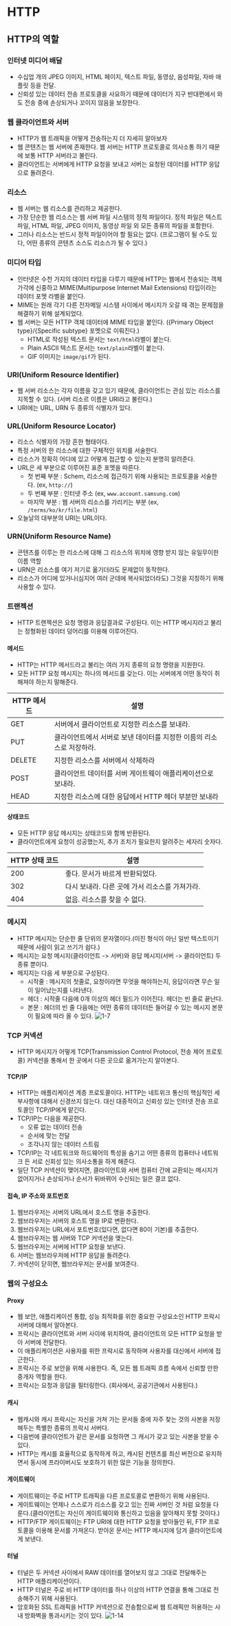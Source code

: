 # HTTP
## HTTP의 역할

### 인터넷 미디어 배달
 - 수십업 개의 JPEG 이미지, HTML 페이지, 텍스트 파일, 동영상, 음성파일, 자바 애플릿 등을 전달.
 - 신뢰성 있는 데이터 전송 프로토클을 사요하기 때문에 데이터가 지구 반대편에서 와도 전송 중에 손상되거나 꼬이지 않음을 보장한다.

### 웹 클라이언트와 서버
 - HTTP가 웹 트래픽을 어떻게 전송하는지 더 자세히 알아보자
 - 웹 콘텐츠는 웹 서버에 존재한다. 웹 서버는 HTTP 프로토콜로 의사소통 하기 때문에 보통 HTTP 서버라고 불린다.
 - 클라이언트는 서버에게 HTTP 요청을 보내고 서버는 요청된 데이터를 HTTP 응답으로 돌려준다.

### 리소스
 - 웹 서버는 웹 리소스를 관리하고 제공한다.
 - 가장 단순한 웹 리소스는 웹 서버 파일 시스템의 정적 파일이다. 정적 파일은 텍스트 파일, HTML 파일, JPEG 이미지, 동영상 파일 외 모든 종류의 파일을 포함한다.
 - 그러나 리소스는 반드시 정적 파일이어야 할 필요는 없다. (프로그램이 될 수도 있다, 어떤 종류의 콘텐츠 소스도 리소스가 될 수 있다.)

### 미디어 타입
 - 인터넷은 수천 가지의 데이터 타입을 다루기 때문에 HTTP는 웹에서 전송되는 객체 가각에 신중하고 MIME(Multipurpose Internet Mail Extensions) 타입이라는 데이터 포멧 라벨을 붙인다.
 - MIME는 원래 각기 다른 전자메일 시스템 사이에서 메시지가 오갈 때 겪는 문제점을 해결하기 위해 설계되었다. 
 - 웹 서버는 모든 HTTP 객체 데이터에 MIME 타입을 붙인다. ({Primary Object type}/{Specific subtype} 포멧으로 이뤄진다.)
    - HTML로 작성된 텍스트 문서는 `text/html`라벨이 붙는다.
    - Plain ASCII 텍스트 문서는 `text/plain`라벨이 붙는다.
    - GIF 이미지는 `image/gif`가 된다.

### URI(Uniform Resource Identifier)
 - 웹 서버 리소스는 각자 이름을 갖고 있기 때문에, 클라이언트는 관심 있는 리소스를 지목할 수 있다. (서버 리소르 이름은 URI라고 불린다.)
 - URI에는 URL, URN 두 종류의 식별자가 있다.

### URL(Uniform Resource Locator)
 - 리소스 식별자의 가장 흔한 형태이다.
 - 특정 서버의 한 리소스에 대한 구체적인 위치를 서술한다.
 - 리소스가 정확히 어디에 있고 어떻게 접근할 수 있는지 분명히 알려준다.
 - URL은 세 부분으로 이루어진 표준 포멧을 따른다.
    - 첫 번째 부분 : Schem, 리소스에 접근하기 위해 사용되는 프로토콜을 서술한다. (ex, `http://`)
    - 두 번째 부분 : 인터넷 주소 (ex, `www.account.samsung.com`)
    - 마지막 부분 : 웹 서버의 리소스를 가리키는 부분 (ex, `/terms/ko/kr/file.html`)
 - 오늘날의 대부분의 URI는 URL이다.

### URN(Uniform Resource Name)
 - 콘텐츠를 이루는 한 리소스에 대해 그 리소스의 위치에 영향 받지 않는 유일무이한 이름 역할
 - URN은 리소스를 여기 저기로 옮기더라도 문제없이 동작한다.
 - 리소스가 어디에 있거나(심지어 여러 군데에 복사되었더라도) 그것을 지칭하기 위해 사용할 수 있다.

### 트랜젝션
 - HTTP 트랜젝션은 요청 명령과 응답결과로 구성된다. 이는 HTTP 메시지라고 불리는 정형화된 데이터 덩어리를 이용해 이루어진다.

#### 메서드
 - HTTP는 HTTP 메서드라고 불리는 여러 가지 종류의 요청 명령을 지원한다.
 - 모든 HTTP 요청 메시지는 하나의 메서드를 갖는다. 이는 서버에게 어떤 동작이 취해져야 하는지 말해준다.

|HTTP 메서드|설명|
|------|---|
|GET|서버에서 클라이언트로 지정한 리소스를 보내라.|
|PUT|클라이언트에서 서버로 보낸 데이터를 지정한 이름의 리소스로 저장하라.|
|DELETE|지정한 리소스를 서버에서 삭제하라|
|POST|클라이언트 데이터를 서버 게이트웨이 애플리케이션으로 보내라.|
|HEAD|지정한 리소스에 대한 응답에서 HTTP 헤더 부분만 보내라|

#### 상태코드
 - 모든 HTTP 응답 메시지는 상태코드와 함께 반환된다.
 - 클라이언트에게 요청이 성공했는지, 추가 조치가 필요한지 알려주는 세자리 숫자다.

|HTTP 상태 코드|설명|
|------|---|
|200|좋다. 문서가 바르게 반환되었다.|
|302|다시 보내라. 다른 곳에 가서 리소스를 가져가라.|
|404|없음. 리소스를 찾을 수 없다.|

### 메시지
 - HTTP 메시지는 단순한 줄 단위의 문자열이다.(이진 형식이 아닌 일반 텍스트이기 때문에 사람이 읽고 쓰기가 쉽다.)
 - 메시지는 요청 메시지(클라이언트 -> 서버)와 응답 메시지(서버 -> 클라이언트) 두 종류 뿐이다.
 - 메지지는 다음 세 부분으로 구성된다.
    - 시작줄 : 메시지의 첫줄로, 요청이라면 무엇을 해야하는지, 응답이라면 무슨 일이 일어났는지를 나타낸다.
    - 헤더 : 시작줄 다음에 0개 이상의 헤더 필드가 이어진다. 헤더는 빈 줄로 끝난다.
    - 본문 : 헤더의 빈 줄 다음에는 어떤 종류의 데이터든 들어갈 수 있는 메시지 본문이 필요에 따라 올 수 있다.
![1-7](./img/1-7.png)

### TCP 커넥션
 - HTTP 메시지가 어떻게 TCP(Transmission Control Protocol, 전송 제어 프로토콜) 커넥션을 통해서 한 곳에서 다른 곳으로 옮겨가는지 알아본다.

#### TCP/IP
 - HTTP는 애플리케이션 계층 프로토콜이다. HTTP는 네트위크 통신의 핵심적인 세부사항에 대해서 신경쓰지 않는다. 대신 대중적이고 신뢰성 있는 인터넷 전송 프로토콜인 TCP/IP에게 맡긴다.
 - TCP/IP는 다음을 제공한다.
    - 오류 없는 데이터 전송
    - 순서에 맞는 전달
    - 조각나지 않는 데이터 스트림
 - TCP/IP는 각 네트워크와 하드웨어의 특성을 숨기고 어떤 종류의 컴퓨터나 네트워크 든 서로 신회성 있는 의사소통을 하게 해준다.
 - 일단 TCP 커넥션이 맺어지면, 클라이언트와 서버 컴퓨터 간에 교환되는 메시지가 없어지거나 손상되거나 순서가 뒤바뀌어 수신되는 일은 결코 없다.

#### 접속, IP 주소와 포트번호
 1. 웹브라우저는 서버의 URL에서 호스트 명을 추출한다.
 2. 웹브라우저는 서버의 호스트 명을 IP로 변환한다.
 3. 웹브라우저는 URL에서 포트번호(있다면, 없다면 80이 기본)를 추출한다.
 4. 웹브라우저는 웹 서버와 TCP 커넥션을 맺는다.
 5. 웹브라우저는 서버에 HTTP 요청을 보낸다.
 6. 서버는 웹브라우저에 HTTP 응답을 돌려준다.
 7. 커넥션이 닫히면, 웹브라우저는 문서를 보여준다.

### 웹의 구성요소

#### Proxy
 - 웹 보안, 애플리케이션 통합, 성능 최적화를 위한 중요한 구성요소인 HTTP 프락시 서버에 대해서 알아본다.
 - 프락시는 클라이언트와 서버 사이에 위치하여, 클라이언트의 모든 HTTP 요청을 받아 서버에 전달한다.
 - 이 애플리케이션은 사용자를 위한 프락시로 동작하며 사용자를 대신에서 서버에 접근한다.
 - 프락시는 주로 보안을 위해 사용한다. 즉, 모든 웹 트래픽 흐름 속에서 신뢰할 만한 중개자 역할을 한다.
 - 프락시는 요청과 응답을 필터링한다. (회사에서, 공공기관에서 사용된다.)

#### 캐시
 - 웹캐시와 캐시 프락시는 자신을 거쳐 가는 문서들 중에 자주 찾는 것의 사본을 저장해두는 특별한 종류의 프락시 서버다.
 - 다음번에 클라이언트가 같은 문서를 요청하면 그 캐시가 갖고 있는 사본을 받을 수 있다.
 - HTTP는 캐시를 효율적으로 동작하게 하고, 캐시된 컨텐츠를 최신 버전으로 유지하면서 동시에 프라이버시도 보호하기 위한 많은 기능을 정의한다.

#### 게이트웨이
 - 게이트웨이는 주로 HTTP 트래픽을 다른 프로토콜로 변환하기 위해 사용된다.
 - 게이트웨이는 언제나 스스로가 리소스를 갖고 있는 진짜 서버인 것 처럼 요청을 다룬다.(클라이언트는 자신이 게이트웨이와 통신하고 있음을 알아채지 못할 것이다.)
 - HTTP/FTP 게이트웨이는 FTP URI에 대한 HTTP 요청을 받아들인 뒤, FTP 프로토콜을 이용해 문서를 가져온다. 받아온 문서는 HTTP 메시지에 담겨 클라이언트에게 보낸다.

#### 터널
 - 터널은 두 커넥션 사이에서 RAW 데이터를 열어보지 않고 그대로 전달해주는 HTTP 애플리케이션이다. 
 - HTTP 터널은 주로 비 HTTP 데이터를 하나 이상의 HTTP 연결을 통해 그대로 전송해주기 위해 사용된다.
 - 암호화된 SSL 트래픽을 HTTP 커넥션으로 전송함으로써 웹 트래픽만 허용하는 사내 방화벽을 통과시키는 것이 있다.
![1-14](./img/1-14.png)